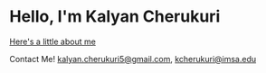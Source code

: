 # Hello, I'm Kalyan Cherukuri 

[Here's a little about me]([url](https://kal-che.vercel.app/))

Contact Me! <kalyan.cherukuri5@gmail.com>, <kcherukuri@imsa.edu>

